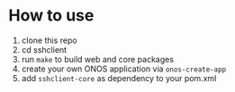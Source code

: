 # How to use

1. clone this repo
2. cd sshclient
3. run `make` to build web and core packages
4. create your own ONOS application via `onos-create-app`
5. add `sshclient-core` as dependency to your pom.xml

